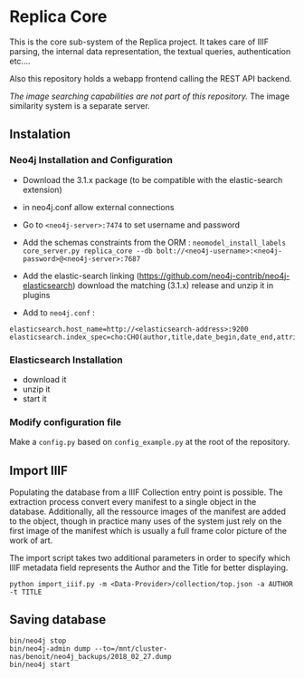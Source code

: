 # Replica Core

This is the core sub-system of the Replica project. It takes care of IIIF parsing,
the internal data representation, the textual queries, authentication etc....

Also this repository holds a webapp frontend calling the REST API backend.

_The image searching capabilities are not part of this repository._
The image similarity system is a separate server.


## Instalation


### Neo4j Installation and Configuration

- Download the 3.1.x package (to be compatible with the elastic-search extension)
- in neo4j.conf allow external connections
- Go to `<neo4j-server>:7474` to set username and password


- Add the schemas constraints from the ORM :
   `neomodel_install_labels core_server.py replica_core --db bolt://<neo4j-username>:<neo4j-password>@<neo4j-server>:7687`
- Add the elastic-search linking (https://github.com/neo4j-contrib/neo4j-elasticsearch) download the matching (3.1.x) release and unzip it in plugins
- Add to `neo4j.conf` : 
```
elasticsearch.host_name=http://<elasticsearch-address>:9200
elasticsearch.index_spec=cho:CHO(author,title,date_begin,date_end,attribution)
```

### Elasticsearch Installation

- download it
- unzip it
- start it


### Modify configuration file

Make a `config.py` based on `config_example.py` at the root of the repository.


## Import IIIF

Populating the database from a IIIF Collection entry point is possible.
The extraction process convert every manifest to a single object in the database.
Additionally, all the ressource images of the manifest are added to the object, though in practice
many uses of the system just rely on the first image of the manifest which is usually a full frame color picture of the work of art.

The import script takes two additional parameters in order to specify which IIIF metadata field represents the Author and the Title for better displaying.

`python import_iiif.py -m <Data-Provider>/collection/top.json -a AUTHOR -t TITLE`


## Saving database

```
bin/neo4j stop
bin/neo4j-admin dump --to=/mnt/cluster-nas/benoit/neo4j_backups/2018_02_27.dump
bin/neo4j start
```
